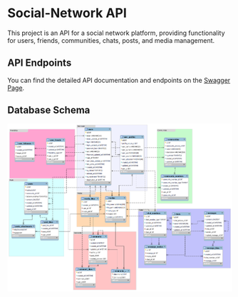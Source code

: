 # Social-Network API

This project is an API for a social network platform, providing functionality for users, friends, communities, chats, posts, and media management.

## API Endpoints

You can find the detailed API documentation and endpoints on the [Swagger Page](https://app.swaggerhub.com/apis/NAZARMASUKOV/Social-Network/v3).

## Database Schema

![Database Schema](docs/database.png)
